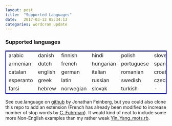```yaml
---
layout: post
title:  "Supported Languages"
date:   2017-03-12 05:34:13
categories: wordcram update
---
```


<style>
table{
    border-collapse: collapse;
    border-spacing: 0;
    border:2px solid #0000FF;
}

th{
    border:2px solid #0000FF;
}
</style>

### Supported languages

|       |          |           |         |            |             |
|--------|----------|------     |----     |-----       |----         |
|arabic  |  danish  |   finnish | hindi   |   polish   |   slovenian |
|armenian | dutch   |   french |  hungarian | portuguese | spanish   |
|catalan  | english  |  german |  italian  |  romanian  | croatian  |
|esperanto | greek  |  latin  |   russian  |   swedish | czech      |
|farsi   |   hebrew |  norwegian | slovak   |   turkish | -        |

See cue.language on [github][github] by Jonathan Feinberg, but you could also clone this repo to add an extension (French has already been modified to increase number of stop words by [C. Fuhrman][french]). It would kind of neat to include some more Non-English examples than my rather weak [Yin_Yang_mots.rb][mots].

[github]:https://github.com/jdf/cue.language
[french]:https://github.com/fuhrmanator
[mots]:https://github.com/ruby-processing/JRubyArt-examples/blob/master/external_library/gem/ruby_wordcram/yin_yang_mots.rb
